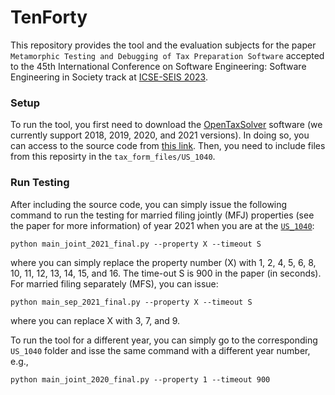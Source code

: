 # TenForty
This repository provides the tool and the evaluation subjects for the paper ``Metamorphic Testing and Debugging of Tax Preparation Software`` accepted to the 45th International Conference on Software Engineering: Software Engineering in Society track at [ICSE-SEIS 2023](https://arxiv.org/abs/2205.04998).

### Setup
To run the tool, you first need to download the [OpenTaxSolver](https://opentaxsolver.sourceforge.net/) software (we currently support 2018, 2019, 2020, and 2021 versions).  In doing so, you can access to the source code from [this link](https://sourceforge.net/projects/opentaxsolver/files/). Then, you need to include files from this reposirty in the ``tax_form_files/US_1040``. 

### Run Testing
After including the source code, you can simply issue the following command to run the testing for married filing jointly (MFJ) properties (see the paper for more information) of year 2021 when you are at the [`US_1040`](OpenTaxSolver2021_19.07_linux64/tax_form_files/US_1040/):
```
python main_joint_2021_final.py --property X --timeout S
```
where you can simply replace the property number (X) with 1, 2, 4, 5, 6, 8, 10, 11, 12, 13, 14, 15, and 16. The time-out S is 900 in the paper (in seconds). For married filing separately (MFS), you can issue:
```
python main_sep_2021_final.py --property X --timeout S
```
where you can replace X with 3, 7, and 9.

To run the tool for a different year, you can simply go to the corresponding ``US_1040`` folder and isse the same command with a different year number, e.g., 
```
python main_joint_2020_final.py --property 1 --timeout 900
```
